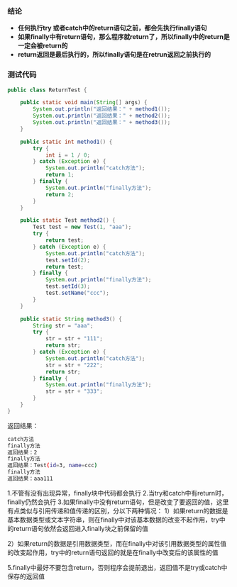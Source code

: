 ### 结论
- **任何执行try 或者catch中的return语句之前，都会先执行finally语句**
- **如果finally中有return语句，那么程序就return了，所以finally中的return是一定会被return的**
- **return返回是最后执行的，所以finally语句是在retrun返回之前执行的**
### 测试代码
```java
public class ReturnTest {

    public static void main(String[] args) {
        System.out.println("返回结果：" + method1());
        System.out.println("返回结果：" + method2());
        System.out.println("返回结果：" + method3());
    }

    public static int method1() {
        try {
            int i = 1 / 0;
        } catch (Exception e) {
            System.out.println("catch方法");
            return 1;
        } finally {
            System.out.println("finally方法");
            return 2;
        }
    }

    public static Test method2() {
        Test test = new Test(1, "aaa");
        try {
            return test;
        } catch (Exception e) {
            System.out.println("catch方法");
            test.setId(2);
            return test;
        } finally {
            System.out.println("finally方法");
            test.setId(3);
            test.setName("ccc");
        }
    }

    public static String method3() {
        String str = "aaa";
        try {
            str = str + "111";
            return str;
        } catch (Exception e) {
            System.out.println("catch方法");
            str = str + "222";
            return str;
        } finally {
            System.out.println("finally方法");
            str = str + "333";
        }
    }
}
```
返回结果：
```bash
catch方法
finally方法
返回结果：2
finally方法
返回结果：Test(id=3, name=ccc)
finally方法
返回结果：aaa111
```
1.不管有没有出现异常，finally块中代码都会执行
2.当try和catch中有return时，finally仍然会执行
3.如果finally中没有return语句，但是改变了要返回的值，这里有点类似与引用传递和值传递的区别，分以下两种情况：
1）如果return的数据是基本数据类型或文本字符串，则在finally中对该基本数据的改变不起作用，try中的return语句依然会返回进入finally块之前保留的值

2）如果return的数据是引用数据类型，而在finally中对该引用数据类型的属性值的改变起作用，try中的return语句返回的就是在finally中改变后的该属性的值

5.finally中最好不要包含return，否则程序会提前退出，返回值不是try或catch中保存的返回值
